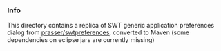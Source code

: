 ### Info

This directory contains a replica of SWT generic application preferences dialog from
[prasser/swtpreferences](https://github.com/prasser/swtpreferences), converted to Maven (some dependencies on eclipse jars are currently missing)


